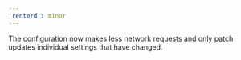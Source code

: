 ```yaml
---
'renterd': minor
---
```


The configuration now makes less network requests and only patch updates individual settings that have changed.
